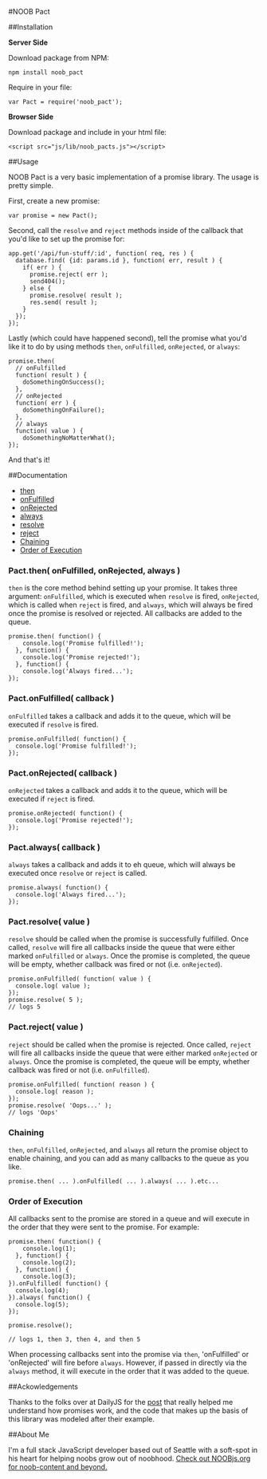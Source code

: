 #NOOB Pact

##Installation

**Server Side**

Download package from NPM:

    npm install noob_pact

Require in your file:

    var Pact = require('noob_pact');

**Browser Side**

Download package and include in your html file:

    <script src="js/lib/noob_pacts.js"></script>

##Usage

NOOB Pact is a very basic implementation of a promise library. The usage is pretty simple.

First, create a new promise:

    var promise = new Pact();

Second, call the `resolve` and `reject` methods inside of the callback that you'd like to set up the promise for:

    app.get('/api/fun-stuff/:id', function( req, res ) {
      database.find( {id: params.id }, function( err, result ) {
        if( err ) {
          promise.reject( err );
          send404();
        } else {
          promise.resolve( result );
          res.send( result );
        }
      });
    });

Lastly (which could have happened second), tell the promise what you'd like it to do by using methods `then`, `onFulfilled`, `onRejected`, or `always`:

    promise.then( 
      // onFulfilled
      function( result ) {
        doSomethingOnSuccess();
      },
      // onRejected
      function( err ) {
        doSomethingOnFailure();
      },
      // always
      function( value ) {
        doSomethingNoMatterWhat();
    });

And that's it!

##Documentation

* [then](#then)
* [onFulfilled](#onFulfilled)
* [onRejected](#onRejected)
* [always](#always)
* [resolve](#resolve)
* [reject](#reject)
* [Chaining](#chaining)
* [Order of Execution](#order)

<h3 id="then">Pact.then( onFulfilled, onRejected, always )</h3>

`then` is the core method behind setting up your promise. It takes three argument: `onFulfilled`, which is executed when `resolve` is fired, `onRejected`, which is called when `reject` is fired, and `always`, which will always be fired once the promise is resolved or rejected. All callbacks are added to the queue.

    promise.then( function() {
        console.log('Promise fulfilled!');
      }, function() {
        console.log('Promise rejected!');
      }, function() {
        console.log('Always fired...');
    });

<h3 id="onFulfilled">Pact.onFulfilled( callback )</h3>

`onFulfilled` takes a callback and adds it to the queue, which will be executed if `resolve` is fired.

    promise.onFulfilled( function() {
      console.log('Promise fulfilled!');
    });

<h3 id="onRejected">Pact.onRejected( callback )</h3>

`onRejected` takes a callback and adds it to the queue, which will be executed if `reject` is fired.

    promise.onRejected( function() {
      console.log('Promise rejected!');
    });

<h3 id="always">Pact.always( callback )</h3>

`always` takes a callback and adds it to eh queue, which will always be executed once `resolve` or `reject` is called.

    promise.always( function() {
      console.log('Always fired...');
    });

<h3 id="resolve">Pact.resolve( value )</h3>

`resolve` should be called when the promise is successfully fulfilled. Once called, `resolve` will fire all callbacks inside the queue that were either marked `onFulfilled` or `always`. Once the promise is completed, the queue will be empty, whether callback was fired or not (i.e. `onRejected`).

    promise.onFulfilled( function( value ) {
      console.log( value );
    });
    promise.resolve( 5 );
    // logs 5

<h3 id="reject">Pact.reject( value )</h3>

`reject` should be called when the promise is rejected. Once called, `reject` will fire all callbacks inside the queue that were either marked `onRejected` or `always`. Once the promise is completed, the queue will be empty, whether callback was fired or not (i.e. `onFulfilled`).

    promise.onFulfilled( function( reason ) {
      console.log( reason );
    });
    promise.resolve( 'Oops...' );
    // logs 'Oops'

<h3 id="chaining">Chaining</h3>

`then`, `onFulfilled`, `onRejected`, and `always` all return the promise object to enable chaining, and you can add as many callbacks to the queue as you like.

    promise.then( ... ).onFulfilled( ... ).always( ... ).etc... 

<h3 id="order">Order of Execution</h3>

All callbacks sent to the promise are stored in a queue and will execute in the order that they were sent to the promise. For example:

    promise.then( function() {
        console.log(1);
      }, function() {
        console.log(2);
      }, function() {
        console.log(3);
    }).onFulfilled( function() {
      console.log(4);
    }).always( function() {
      console.log(5);
    });

    promise.resolve();

    // logs 1, then 3, then 4, and then 5

When processing callbacks sent into the promise via `then`, 'onFulfilled' or 'onRejected' will fire before `always`. However, if passed in directly via the `always` method, it will execute in the order that it was added to the queue.

##Ackowledgements

Thanks to the folks over at DailyJS for the [post](http://dailyjs.com/2011/06/09/framework-66/) that really helped me understand how promises work, and the code that makes up the basis of this library was modeled after their example.

##About Me

I'm a full stack JavaScript developer based out of Seattle with a soft-spot in his heart for helping noobs grow out of noobhood. [Check out NOOBjs.org for noob-content and beyond.](http://noobjs.org)






